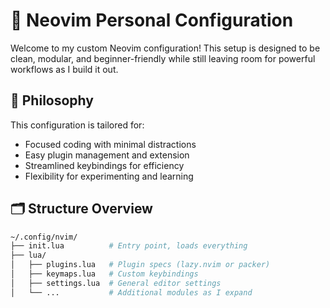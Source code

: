 # 🌌 Neovim Personal Configuration

Welcome to my custom Neovim configuration! This setup is designed to be clean, modular, and beginner-friendly while still leaving room for powerful workflows as I build it out.

## 🧠 Philosophy

This configuration is tailored for:
- Focused coding with minimal distractions
- Easy plugin management and extension
- Streamlined keybindings for efficiency
- Flexibility for experimenting and learning

## 🗂️ Structure Overview

```bash
~/.config/nvim/
├── init.lua          # Entry point, loads everything
├── lua/
│   ├── plugins.lua   # Plugin specs (lazy.nvim or packer)
│   ├── keymaps.lua   # Custom keybindings
│   ├── settings.lua  # General editor settings
│   └── ...           # Additional modules as I expand

